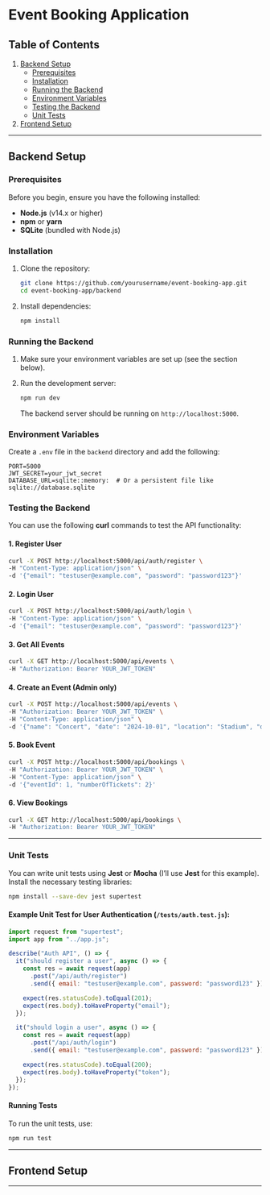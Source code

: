 # Event Booking Application

## Table of Contents

1. [Backend Setup](#backend-setup)
   - [Prerequisites](#prerequisites)
   - [Installation](#installation)
   - [Running the Backend](#running-the-backend)
   - [Environment Variables](#environment-variables)
   - [Testing the Backend](#testing-the-backend)
   - [Unit Tests](#unit-tests)
2. [Frontend Setup](#frontend-setup)

---

## Backend Setup

### Prerequisites

Before you begin, ensure you have the following installed:

- **Node.js** (v14.x or higher)
- **npm** or **yarn**
- **SQLite** (bundled with Node.js)

### Installation

1. Clone the repository:

   ```bash
   git clone https://github.com/yourusername/event-booking-app.git
   cd event-booking-app/backend
   ```

2. Install dependencies:
   ```bash
   npm install
   ```

### Running the Backend

1. Make sure your environment variables are set up (see the section below).
2. Run the development server:

   ```bash
   npm run dev
   ```

   The backend server should be running on `http://localhost:5000`.

### Environment Variables

Create a `.env` file in the `backend` directory and add the following:

```
PORT=5000
JWT_SECRET=your_jwt_secret
DATABASE_URL=sqlite::memory:  # Or a persistent file like sqlite://database.sqlite
```

### Testing the Backend

You can use the following **curl** commands to test the API functionality:

#### 1. **Register User**

```bash
curl -X POST http://localhost:5000/api/auth/register \
-H "Content-Type: application/json" \
-d '{"email": "testuser@example.com", "password": "password123"}'
```

#### 2. **Login User**

```bash
curl -X POST http://localhost:5000/api/auth/login \
-H "Content-Type: application/json" \
-d '{"email": "testuser@example.com", "password": "password123"}'
```

#### 3. **Get All Events**

```bash
curl -X GET http://localhost:5000/api/events \
-H "Authorization: Bearer YOUR_JWT_TOKEN"
```

#### 4. **Create an Event** (Admin only)

```bash
curl -X POST http://localhost:5000/api/events \
-H "Authorization: Bearer YOUR_JWT_TOKEN" \
-H "Content-Type: application/json" \
-d '{"name": "Concert", "date": "2024-10-01", "location": "Stadium", "description": "A grand music concert", "ticketPrice": 50.00}'
```

#### 5. **Book Event**

```bash
curl -X POST http://localhost:5000/api/bookings \
-H "Authorization: Bearer YOUR_JWT_TOKEN" \
-H "Content-Type: application/json" \
-d '{"eventId": 1, "numberOfTickets": 2}'
```

#### 6. **View Bookings**

```bash
curl -X GET http://localhost:5000/api/bookings \
-H "Authorization: Bearer YOUR_JWT_TOKEN"
```

---

### Unit Tests

You can write unit tests using **Jest** or **Mocha** (I’ll use **Jest** for this example). Install the necessary testing libraries:

```bash
npm install --save-dev jest supertest
```

#### Example Unit Test for User Authentication (`/tests/auth.test.js`):

```js
import request from "supertest";
import app from "../app.js";

describe("Auth API", () => {
  it("should register a user", async () => {
    const res = await request(app)
      .post("/api/auth/register")
      .send({ email: "testuser@example.com", password: "password123" });

    expect(res.statusCode).toEqual(201);
    expect(res.body).toHaveProperty("email");
  });

  it("should login a user", async () => {
    const res = await request(app)
      .post("/api/auth/login")
      .send({ email: "testuser@example.com", password: "password123" });

    expect(res.statusCode).toEqual(200);
    expect(res.body).toHaveProperty("token");
  });
});
```

#### Running Tests

To run the unit tests, use:

```bash
npm run test
```

---

## Frontend Setup

---
